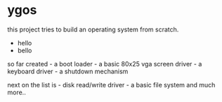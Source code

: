 # ygos

this project tries to build an operating system from scratch.

<ul>
    <li>hello</li>
    <li>bello</li>
</ul>
so far created
    - a boot loader
    - a basic 80x25 vga screen driver
    - a keyboard driver
    - a shutdown mechanism
    
next on the list is
    - disk read/write driver
    - a basic file system
  and much more..
  
